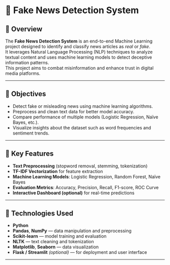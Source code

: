 # 📰 Fake News Detection System

## 📘 Overview
The **Fake News Detection System** is an end-to-end Machine Learning project designed to identify and classify news articles as *real* or *fake*.  
It leverages Natural Language Processing (NLP) techniques to analyze textual content and uses machine learning models to detect deceptive information patterns.  
This project aims to combat misinformation and enhance trust in digital media platforms.

---

## 🎯 Objectives
- Detect fake or misleading news using machine learning algorithms.  
- Preprocess and clean text data for better model accuracy.  
- Compare performance of multiple models (Logistic Regression, Naïve Bayes, etc.).  
- Visualize insights about the dataset such as word frequencies and sentiment trends.

---

## 🧠 Key Features
- **Text Preprocessing** (stopword removal, stemming, tokenization)  
- **TF-IDF Vectorization** for feature extraction  
- **Machine Learning Models**: Logistic Regression, Random Forest, Naïve Bayes  
- **Evaluation Metrics**: Accuracy, Precision, Recall, F1-score, ROC Curve  
- **Interactive Dashboard (optional)** for real-time predictions

---

## 🧰 Technologies Used
- **Python**  
- **Pandas**, **NumPy** — data manipulation and preprocessing  
- **Scikit-learn** — model training and evaluation  
- **NLTK** — text cleaning and tokenization  
- **Matplotlib**, **Seaborn** — data visualization  
- **Flask / Streamlit** *(optional)* — for deployment and user interface

---


